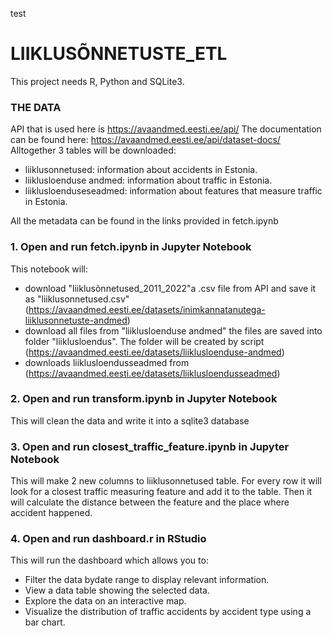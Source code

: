 test

# LIIKLUSÕNNETUSTE_ETL

This project needs R, Python and SQLite3.

### **THE DATA**

API that is used here is https://avaandmed.eesti.ee/api/
The documentation can be found here: https://avaandmed.eesti.ee/api/dataset-docs/
Alltogether 3 tables will be downloaded:

- liiklusonnetused: information about accidents in Estonia.
- liiklusloenduse andmed: information about traffic in Estonia.
- liiklusloenduseseadmed: information about features that measure traffic in Estonia.

All the metadata can be found in the links provided in fetch.ipynb

### **1. Open and run fetch.ipynb in Jupyter Notebook**

This notebook will:

- download "liiklusõnnetused_2011_2022"a .csv file from API and save it as "liiklusonnetused.csv" (https://avaandmed.eesti.ee/datasets/inimkannatanutega-liiklusonnetuste-andmed)
- download all files from "liiklusloenduse andmed" the files are saved into folder "liiklusloendus". The folder will be created by script (https://avaandmed.eesti.ee/datasets/liiklusloenduse-andmed)
- downloads liiklusloendusseadmed from (https://avaandmed.eesti.ee/datasets/liiklusloendusseadmed)

### **2. Open and run transform.ipynb in Jupyter Notebook**

This will clean the data and write it into a sqlite3 database

### **3. Open and run closest_traffic_feature.ipynb in Jupyter Notebook**

This will make 2 new columns to liiklusonnetused table. For every row it will look for a closest traffic measuring feature and add it to the table. Then it will calculate the distance between the feature and the place where accident happened.

### 4. Open and run dashboard.r in RStudio

This will run the dashboard which allows you to:

- Filter the data bydate range to display relevant information.
- View a data table showing the selected data.
- Explore the data on an interactive map.
- Visualize the distribution of traffic accidents by accident type using a bar chart.
